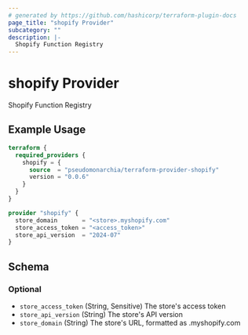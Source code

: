 ```yaml
---
# generated by https://github.com/hashicorp/terraform-plugin-docs
page_title: "shopify Provider"
subcategory: ""
description: |-
  Shopify Function Registry
---
```


# shopify Provider

Shopify Function Registry

## Example Usage

```terraform
terraform {
  required_providers {
    shopify = {
      source  = "pseudomonarchia/terraform-provider-shopify"
      version = "0.0.6"
    }
  }
}

provider "shopify" {
  store_domain       = "<store>.myshopify.com"
  store_access_token = "<access_token>"
  store_api_version  = "2024-07"
}
```

<!-- schema generated by tfplugindocs -->
## Schema

### Optional

- `store_access_token` (String, Sensitive) The store's access token
- `store_api_version` (String) The store's API version
- `store_domain` (String) The store's URL, formatted as <storename>.myshopify.com
